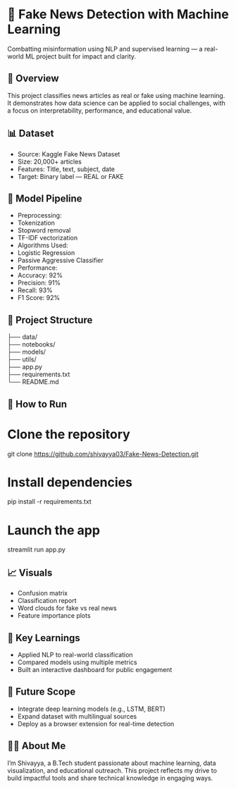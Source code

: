 # 📰 Fake News Detection with Machine Learning
Combatting misinformation using NLP and supervised learning — a real-world ML project built for impact and clarity.
## 📌 Overview
This project classifies news articles as real or fake using machine learning. It demonstrates how data science can be applied to social challenges, with a focus on interpretability, performance, and educational value.
## 📊 Dataset
- Source: Kaggle Fake News Dataset
- Size: 20,000+ articles
- Features: Title, text, subject, date
- Target: Binary label — REAL or FAKE

## 🧠 Model Pipeline
- Preprocessing:
- Tokenization
- Stopword removal
- TF-IDF vectorization
- Algorithms Used:
- Logistic Regression
- Passive Aggressive Classifier
- Performance:
- Accuracy: 92%
- Precision: 91%
- Recall: 93%
- F1 Score: 92%
## 📁 Project Structure
├── data/                 
├── notebooks/            
├── models/               
├── utils/                
├── app.py                
├── requirements.txt      
└── README.md             
## 🧪 How to Run
# Clone the repository
git clone https://github.com/shivayya03/Fake-News-Detection.git

# Install dependencies
pip install -r requirements.txt

# Launch the app
streamlit run app.py
## 📈 Visuals
- Confusion matrix
- Classification report
- Word clouds for fake vs real news
- Feature importance plots
## 🎯 Key Learnings
- Applied NLP to real-world classification
- Compared models using multiple metrics
- Built an interactive dashboard for public engagement
## 🔮 Future Scope
- Integrate deep learning models (e.g., LSTM, BERT)
- Expand dataset with multilingual sources
- Deploy as a browser extension for real-time detection
## 🙋‍♂️ About Me
I’m Shivayya, a B.Tech student passionate about machine learning, data visualization, and educational outreach. This project reflects my drive to build impactful tools and share technical knowledge in engaging ways.

